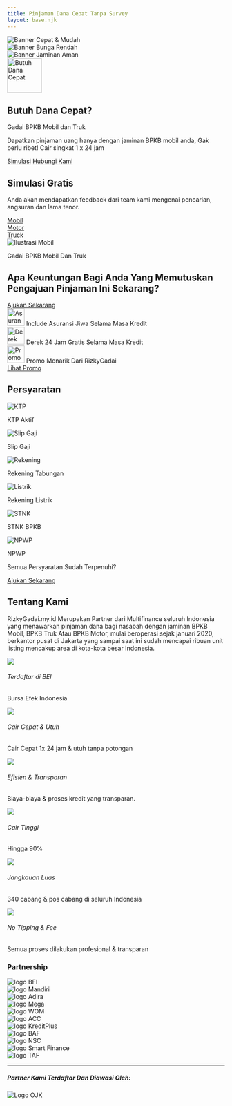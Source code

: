 ```yaml
---
title: Pinjaman Dana Cepat Tanpa Survey
layout: base.njk
---
```

<div id="heroCarousel" class="carousel slide" data-bs-ride="carousel">
  <div class="carousel-inner">
    <div class="carousel-item active">
      <img src="/rizkygadai/assets/img/banner1.png" class="d-block w-100" alt="Banner Cepat & Mudah">
    </div>
    <div class="carousel-item">
      <img src="/rizkygadai/assets/img/banner2.png" class="d-block w-100" alt="Banner Bunga Rendah">
    </div>
    <div class="carousel-item">
      <img src="/rizkygadai/assets/img/banner3.png" class="d-block w-100" alt="Banner Jaminan Aman">
    </div>
  </div>
</div>

<div class="container text-center py-5">
    <img src="/rizkygadai/assets/img/ic_luas.png" alt="Butuh Dana Cepat" class="mb-3" style="height: 80px;">
    <h2 class="fw-bolder">Butuh Dana Cepat?</h2>
    <p class="text-muted">Gadai BPKB Mobil dan Truk</p>
    <p class="lead mx-auto" style="max-width: 500px;">Dapatkan pinjaman uang hanya dengan jaminan BPKB mobil anda, Gak perlu ribet! Cair singkat 1 x 24 jam</p>
    <div>
        <a href="/rizkygadai/simulasi/" class="btn btn-outline-primary rounded-pill m-2 px-4">Simulasi</a>
        <a href="https://wa.me/6285894448143" class="btn btn-success rounded-pill m-2 px-4">Hubungi Kami</a>
    </div>
</div>

<div class="section-bg-light py-5">
    <div class="container">
        <div class="row align-items-center">
            <div class="col-lg-7">
                <h2 class="fw-bolder">Simulasi Gratis</h2>
                <p class="text-muted">Anda akan mendapatkan feedback dari team kami mengenai pencarian, angsuran dan lama tenor.</p>
                <div class="mt-4">
                    <a href="/rizkygadai/simulasi/" class="btn btn-icon-text"><div class="icon-circle-small"><i class="bi bi-car-front-fill"></i></div> Mobil</a>
                    <a href="/rizkygadai/simulasi/" class="btn btn-icon-text"><div class="icon-circle-small"><i class="bi bi-bicycle"></i></div> Motor</a>
                    <a href="/rizkygadai/simulasi/" class="btn btn-icon-text"><div class="icon-circle-small"><i class="bi bi-truck"></i></div> Truck</a>
                </div>
            </div>
            <div class="col-lg-5 text-center d-none d-lg-block">
                <img src="/rizkygadai/assets/img/belakang mobil.png" class="img-fluid" alt="Ilustrasi Mobil">
            </div>
        </div>
    </div>
</div>

<div class="section-cta-alt text-white py-5">
    <div class="container">
        <div class="row align-items-center">
            <div class="col-lg-6">
                <p>Gadai BPKB Mobil Dan Truk</p>
                <h2 class="fw-bolder display-5">Apa Keuntungan Bagi Anda Yang Memutuskan Pengajuan Pinjaman Ini Sekarang?</h2>
                <a href="/rizkygadai/simulasi/" class="btn btn-outline-light rounded-pill mt-3 px-4">Ajukan Sekarang</a>
            </div>
            <div class="col-lg-6 mt-4 mt-lg-0">
                <div class="card bg-light text-dark p-3 mb-3">
                    <div class="d-flex align-items-center">
                        <img src="/rizkygadai/assets/img/ic_asuransi.png" alt="Asuransi" class="me-3" style="height: 40px;">
                        <span>Include Asuransi Jiwa Selama Masa Kredit</span>
                    </div>
                </div>
                <div class="card bg-light text-dark p-3 mb-3">
                    <div class="d-flex align-items-center">
                        <img src="/rizkygadai/assets/img/ic_derek.png" alt="Derek" class="me-3" style="height: 40px;">
                        <span>Derek 24 Jam Gratis Selama Masa Kredit</span>
                    </div>
                </div>
                <div class="card bg-light text-dark p-3">
                    <div class="d-flex align-items-center justify-content-between">
                        <div class="d-flex align-items-center">
                           <img src="/rizkygadai/assets/img/ic_promo.png" alt="Promo" class="me-3" style="height: 40px;">
                           <span>Promo Menarik Dari RizkyGadai</span>
                        </div>
                        <a href="/rizkygadai/promosi/" class="btn btn-primary btn-sm">Lihat Promo</a>
                    </div>
                </div>
            </div>
        </div>
    </div>
</div>

<div class="section-persyaratan text-white text-center py-5">
    <div class="container">
        <h2 class="fw-bolder mb-5">Persyaratan</h2>
        <div class="row g-4 justify-content-center">
            <div class="col-md-6 col-lg-5">
                <div class="card-persyaratan mb-4">
                    <img src="/rizkygadai/assets/img/ic_ktp.png" alt="KTP">
                    <p>KTP Aktif</p>
                </div>
                <div class="card-persyaratan mb-4">
                    <img src="/rizkygadai/assets/img/ic_slipgaji.png" alt="Slip Gaji">
                    <p>Slip Gaji</p>
                </div>
                <div class="card-persyaratan">
                    <img src="/rizkygadai/assets/img/ic_tabungan.png" alt="Rekening">
                    <p>Rekening Tabungan</p>
                </div>
            </div>
            <div class="col-md-6 col-lg-5">
                <div class="card-persyaratan mb-4">
                    <img src="/rizkygadai/assets/img/ic_listrik.png" alt="Listrik">
                    <p>Rekening Listrik</p>
                </div>
                <div class="card-persyaratan mb-4">
                    <img src="/rizkygadai/assets/img/ic_stnk.png" alt="STNK">
                    <p>STNK BPKB</p>
                </div>
                <div class="card-persyaratan">
                    <img src="/rizkygadai/assets/img/ic_npwp.png" alt="NPWP">
                    <p>NPWP</p>
                </div>
            </div>
        </div>
        <p class="mt-5">Semua Persyaratan Sudah Terpenuhi?</p>
        <a href="/rizkygadai/simulasi/" class="btn btn-outline-light rounded-pill px-4">Ajukan Sekarang</a>
    </div>
</div>

<div class="container py-5">
    <div class="text-center mb-5">
        <h2 class="fw-bolder">Tentang Kami</h2>
        <p class="lead text-muted mx-auto" style="max-width: 700px;">RizkyGadai.my.id Merupakan Partner dari Multifinance seluruh Indonesia yang menawarkan pinjaman dana bagi nasabah dengan jaminan BPKB Mobil, BPKB Truk Atau BPKB Motor, mulai beroperasi sejak januari 2020, berkantor pusat di Jakarta yang sampai saat ini sudah mencapai ribuan unit listing mencakup area di kota-kota besar Indonesia.</p>
    </div>
    <div class="row g-4">
        <div class="col-md-6 col-lg-4 d-flex"><div class="icon-box-feature me-3"><img src="/rizkygadai/assets/img/ic_bei.png"></div><div><h6 class="fw-bold">Terdaftar di BEI</h6><p class="text-muted small">Bursa Efek Indonesia</p></div></div>
        <div class="col-md-6 col-lg-4 d-flex"><div class="icon-box-feature me-3"><img src="/rizkygadai/assets/img/ic_cair.png"></div><div><h6 class="fw-bold">Cair Cepat & Utuh</h6><p class="text-muted small">Cair Cepat 1x 24 jam & utuh tanpa potongan</p></div></div>
        <div class="col-md-6 col-lg-4 d-flex"><div class="icon-box-feature me-3"><img src="/rizkygadai/assets/img/ic_efisien.png"></div><div><h6 class="fw-bold">Efisien & Transparan</h6><p class="text-muted small">Biaya-biaya & proses kredit yang transparan.</p></div></div>
        <div class="col-md-6 col-lg-4 d-flex"><div class="icon-box-feature me-3"><img src="/rizkygadai/assets/img/ic_90deg.png"></div><div><h6 class="fw-bold">Cair Tinggi</h6><p class="text-muted small">Hingga 90%</p></div></div>
        <div class="col-md-6 col-lg-4 d-flex"><div class="icon-box-feature me-3"><img src="/rizkygadai/assets/img/ic_luas.png"></div><div><h6 class="fw-bold">Jangkauan Luas</h6><p class="text-muted small">340 cabang & pos cabang di seluruh Indonesia</p></div></div>
        <div class="col-md-6 col-lg-4 d-flex"><div class="icon-box-feature me-3"><img src="/rizkygadai/assets/img/ic_notipping.png"></div><div><h6 class="fw-bold">No Tipping & Fee</h6><p class="text-muted small">Semua proses dilakukan profesional & transparan</p></div></div>
    </div>
</div>

<div class="section-bg-light py-5 text-center">
    <div class="container">
        <h3 class="fw-bolder mb-5">Partnership</h3>
        <div class="row align-items-center justify-content-center g-5">
            <div class="col-6 col-sm-4 col-md-2"><img src="/rizkygadai/assets/img/logos/bfi.png" class="img-fluid partnership-logo" alt="logo BFI"></div>
            <div class="col-6 col-sm-4 col-md-2"><img src="/rizkygadai/assets/img/logos/mandiri.png" class="img-fluid partnership-logo" alt="logo Mandiri"></div>
            <div class="col-6 col-sm-4 col-md-2"><img src="/rizkygadai/assets/img/logos/adira.png" class="img-fluid partnership-logo" alt="logo Adira"></div>
            <div class="col-6 col-sm-4 col-md-2"><img src="/rizkygadai/assets/img/logos/mega.png" class="img-fluid partnership-logo" alt="logo Mega"></div>
            <div class="col-6 col-sm-4 col-md-2"><img src="/rizkygadai/assets/img/logos/wom.png" class="img-fluid partnership-logo" alt="logo WOM"></div>
            <div class="col-6 col-sm-4 col-md-2"><img src="/rizkygadai/assets/img/logos/acc.png" class="img-fluid partnership-logo" alt="logo ACC"></div>
            <div class="col-6 col-sm-4 col-md-2"><img src="/rizkygadai/assets/img/logos/kreditplus.png" class="img-fluid partnership-logo" alt="logo KreditPlus"></div>
            <div class="col-6 col-sm-4 col-md-2"><img src="/rizkygadai/assets/img/logos/baf.png" class="img-fluid partnership-logo" alt="logo BAF"></div>
            <div class="col-6 col-sm-4 col-md-2"><img src="/rizkygadai/assets/img/logos/nsc.png" class="img-fluid partnership-logo" alt="logo NSC"></div>
            <div class="col-6 col-sm-4 col-md-2"><img src="/rizkygadai/assets/img/logos/smart finance.png" class="img-fluid partnership-logo" alt="logo Smart Finance"></div>
            <div class="col-6 col-sm-4 col-md-2"><img src="/rizkygadai/assets/img/logos/taf.png" class="img-fluid partnership-logo" alt="logo TAF"></div>
        </div>
        <hr class="my-5">
        <h5 class="fw-bold">Partner Kami Terdaftar Dan Diawasi Oleh:</h5>
        <img src="/rizkygadai/assets/img/logos/ojk.png" alt="Logo OJK" style="max-height: 80px;" class="mt-3">
    </div>
</div>